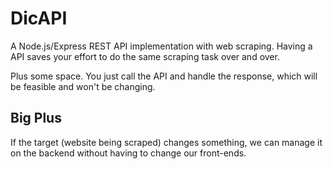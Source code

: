 # DicAPI

A Node.js/Express REST API implementation with web scraping.
Having a API saves your effort to do the same scraping task over and over. 

Plus some space. You just call the API and handle the response, which will be feasible and won't be changing.

## Big Plus

If the target (website being scraped) changes something, we can manage it on the backend without having to change our front-ends.

